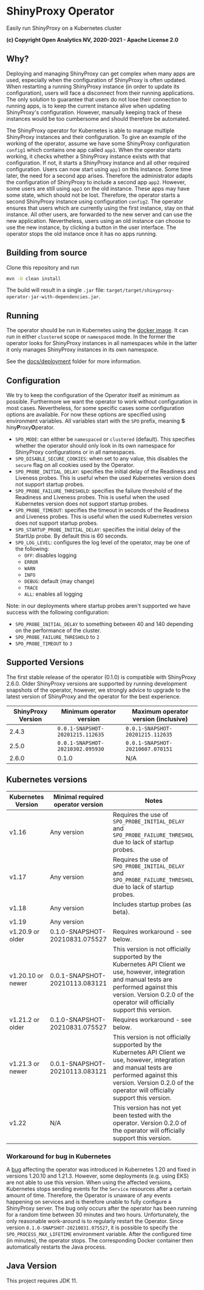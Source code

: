 # ShinyProxy Operator

Easily run ShinyProxy on a Kubernetes cluster

**(c) Copyright Open Analytics NV, 2020-2021 - Apache License 2.0**

## Why?

Deploying and managing ShinyProxy can get complex when many apps are used, especially when the configuration of
ShinyProxy is often updated. When restarting a running ShinyProxy instance (in order to update its configuration), users
will face a disconnect from their running applications. The only solution to guarantee that users do not lose their
connection to running apps, is to keep the current instance alive when updating ShinyProxy's configuration. However,
manually keeping track of these instances would be too cumbersome and should therefore be automated.

The ShinyProxy operator for Kubernetes is able to manage multiple ShinyProxy instances and their configuration. To give
an example of the working of the operator, assume we have some ShinyProxy configuration `config1` which contains one app
called `app1`. When the operator starts working, it checks whether a ShinyProxy instance exists with that configuration.
If not, it starts a ShinyProxy instance and all other required configuration. Users can now start using `app1` on this
instance. Some time later, the need for a second app arises. Therefore the administrator adapts the configuration of
ShinyProxy to include a second app `app2`. However, some users are still using `app1` on the old instance. These apps
may have some state, which should not be lost. Therefore, the operator starts a second ShinyProxy instance using
configuration
`config2`. The operator ensures that users which are currently using the first instance, stay on that instance. All
other users, are forwarded to the new server and can use the new application. Nevertheless, users using an old instance
can choose to use the new instance, by clicking a button in the user interface. The operator stops the old instance once
it has no apps running.

## Building from source

Clone this repository and run

```bash
mvn -U clean install
```

The build will result in a single `.jar` file: `target/target/shinyproxy-operator-jar-with-dependencies.jar`.

## Running

The operator should be run in Kubernetes using
the [docker image](https://hub.docker.com/r/openanalytics/shinyproxy-operator-snapshot). It can run in
either `clustered` scope or `namespaced` mode. In the former the operator looks for ShinyProxy instances in all
namespaces while in the latter it only manages ShinyProxy instances in its own namespace.

See the [docs/deployment](docs/deployment) folder for more information.

## Configuration

We try to keep the configuration of the Operator itself as minimum as possible. Furthermore we want the operator to work
without configuration in most cases. Nevertheless, for some specific cases some configuration options are available. For
now these options are specified using environment variables. All variables start with the `SPO` prefix, meaning **S**
hiny**P**roxy**O**perator.

- `SPO_MODE`: can either be `namespaced` or `clustered` (default). This specifies whether the operator should only look
  in its own namespace for ShinyProxy configurations or in all namespaces.
- `SPO_DISABLE_SECURE_COOKIES`: when set to any value, this disables the `secure` flag on all cookies used by the
  Operator.
- `SPO_PROBE_INITIAL_DELAY`: specifies the initial delay of the Readiness and Liveness probes. This is useful when the
  used Kubernetes version does not support startup probes.
- `SPO_PROBE_FAILURE_THRESHOLD`: specifies the failure threshold of the Readiness and Liveness probes. This is useful
  when the used Kubernetes version does not support startup probes.
- `SPO_PROBE_TIMEOUT`: specifies the timeout in seconds of the Readiness and Liveness probes. This is useful when the
  used Kubernetes version does not support startup probes.
- `SPO_STARTUP_PROBE_INITIAL_DELAY`: specifies the initial delay of the StartUp probe. By default this is 60 seconds.
- `SPO_LOG_LEVEL`: configures the log level of the operator, may be one of the following:
    - `OFF`: disables logging
    - `ERROR`
    - `WARN`
    - `INFO`
    - `DEBUG`: default (may change)
    - `TRACE`
    - `ALL`: enables all logging

Note: in our deployments where startup probes aren't supported we have success with the following configuration:

- `SPO_PROBE_INITIAL_DELAY` to something between 40 and 140 depending on the performance of the cluster.
- `SPO_PROBE_FAILURE_THRESHOLD` to `2`
- `SPO_PROBE_TIMEOUT` to `3`

## Supported Versions

The first stable release of the operator (0.1.0) is compatible with ShinyProxy 2.6.0. Older ShinyProxy versions are
supported by running development snapshots of the operator, however, we strongly advice to upgrade to the latest version
of ShinyProxy and the operator for the best experience.

| ShinyProxy Version | Minimum operator version         | Maximum operator version (inclusive) |
|--------------------|----------------------------------|--------------------------------------|
| 2.4.3              | `0.0.1-SNAPSHOT-20201215.112635` | `0.0.1-SNAPSHOT-20201215.112635`     |
| 2.5.0              | `0.0.1-SNAPSHOT-20210302.095930` | `0.0.1-SNAPSHOT-20210607.070151`     |
| 2.6.0              | 0.1.0                            | N/A                                  |

## Kubernetes versions

| Kubernetes Version | Minimal required operator version | Notes                                                                                                                                                                                                                       |
|--------------------|-----------------------------------|-----------------------------------------------------------------------------------------------------------------------------------------------------------------------------------------------------------------------------|
| v1.16              | Any version                       | Requires the use of `SPO_PROBE_INITIAL_DELAY` and `SPO_PROBE_FAILURE_THRESHOL` due to lack of startup probes.                                                                                                               |
| v1.17              | Any version                       | Requires the use of `SPO_PROBE_INITIAL_DELAY` and `SPO_PROBE_FAILURE_THRESHOL` due to lack of startup probes.                                                                                                               |
| v1.18              | Any version                       | Includes startup probes (as beta).                                                                                                                                                                                          |
| v1.19              | Any version                       |                                                                                                                                                                                                                             |
| v1.20.9 or older   | 0.1.0-SNAPSHOT-20210831.075527    | Requires workaround - see below.                                                                                                                                                                                            |
| v1.20.10 or newer  | 0.0.1-SNAPSHOT-20210113.083121    | This version is not officially supported by the Kubernetes API Client we use, however, integration and manual tests are performed against this version. Version 0.2.0 of the operator will officially support this version. |
| v1.21.2 or older   | 0.1.0-SNAPSHOT-20210831.075527    | Requires workaround - see below.                                                                                                                                                                                            |
| v1.21.3 or newer   | 0.0.1-SNAPSHOT-20210113.083121    | This version is not officially supported by the Kubernetes API Client we use, however, integration and manual tests are performed against this version. Version 0.2.0 of the operator will officially support this version. |
| v1.22              | N/A                               | This version has not yet been tested with the operator. Version 0.2.0 of the operator will officially support this version.                                                                                                 |

### Workaround for bug in Kubernetes

A [bug](https://github.com/kubernetes/kubernetes/issues/102464) affecting the
operator was introduced in Kubernetes 1.20 and fixed in versions 1.20.10 and
1.21.3. However, some deployments (e.g. using EKS) are not able to use this
version. When using the affected versions, Kubernetes stops sending events for
the `Service` resources after a certain amount of time. Therefore, the Operator
is unaware of any events happening on services and is therefore unable to fully
configure a ShinyProxy server. The bug only occurs after the operator has been
running for a random time between 30 minutes and two hours. Unfortunately, the
only reasonable work-around is to regularly restart the Operator. Since version
`0.1.0-SNAPSHOT-20210831.075527`, it is possible to specify the
`SPO_PROCESS_MAX_LIFETIME` environment variable. After the configured time (in
minutes), the operator stops. The corresponding Docker container then
automatically restarts the Java process.

## Java Version

This project requires JDK 11.

